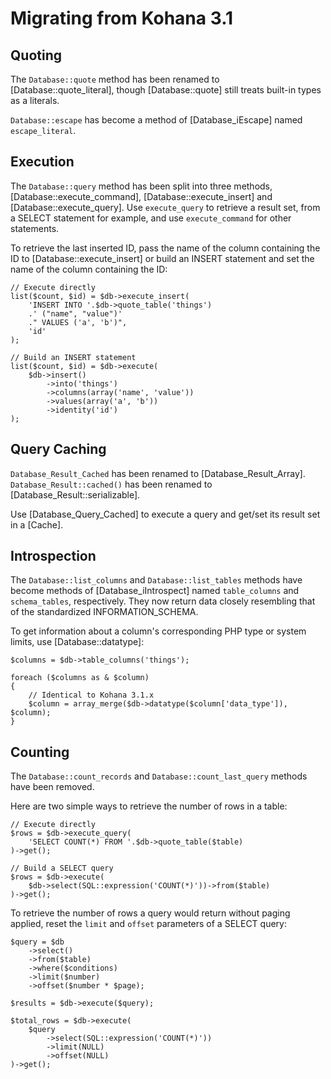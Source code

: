 
# Migrating from Kohana 3.1


## Quoting

The `Database::quote` method has been renamed to [Database::quote_literal],
though [Database::quote] still treats built-in types as a literals.

`Database::escape` has become a method of [Database_iEscape] named
`escape_literal`.


## Execution

The `Database::query` method has been split into three methods,
[Database::execute_command], [Database::execute_insert] and
[Database::execute_query]. Use `execute_query` to retrieve a result set, from a
SELECT statement for example, and use `execute_command` for other statements.

To retrieve the last inserted ID, pass the name of the column containing the ID
to [Database::execute_insert] or build an INSERT statement and set the name of
the column containing the ID:

    // Execute directly
    list($count, $id) = $db->execute_insert(
        'INSERT INTO '.$db->quote_table('things')
        .' ("name", "value")'
        ." VALUES ('a', 'b')",
        'id'
    );

    // Build an INSERT statement
    list($count, $id) = $db->execute(
        $db->insert()
            ->into('things')
            ->columns(array('name', 'value'))
            ->values(array('a', 'b'))
            ->identity('id')
    );


## Query Caching

`Database_Result_Cached` has been renamed to [Database_Result_Array].
`Database_Result::cached()` has been renamed to [Database_Result::serializable].

Use [Database_Query_Cached] to execute a query and get/set its result set in a
[Cache].


## Introspection

The `Database::list_columns` and `Database::list_tables` methods have become
methods of [Database_iIntrospect] named `table_columns` and `schema_tables`,
respectively. They now return data closely resembling that of the standardized
INFORMATION_SCHEMA.

To get information about a column's corresponding PHP type or system limits, use
[Database::datatype]:

    $columns = $db->table_columns('things');

    foreach ($columns as & $column)
    {
        // Identical to Kohana 3.1.x
        $column = array_merge($db->datatype($column['data_type']), $column);
    }


## Counting

The `Database::count_records` and `Database::count_last_query` methods have been
removed.

Here are two simple ways to retrieve the number of rows in a table:

    // Execute directly
    $rows = $db->execute_query(
        'SELECT COUNT(*) FROM '.$db->quote_table($table)
    )->get();

    // Build a SELECT query
    $rows = $db->execute(
        $db->select(SQL::expression('COUNT(*)'))->from($table)
    )->get();

To retrieve the number of rows a query would return without paging applied,
reset the `limit` and `offset` parameters of a SELECT query:

    $query = $db
        ->select()
        ->from($table)
        ->where($conditions)
        ->limit($number)
        ->offset($number * $page);

    $results = $db->execute($query);

    $total_rows = $db->execute(
        $query
            ->select(SQL::expression('COUNT(*)'))
            ->limit(NULL)
            ->offset(NULL)
    )->get();

